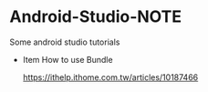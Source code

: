 # Android-Studio-NOTE
Some android studio tutorials

* Item How to use Bundle</p>
https://ithelp.ithome.com.tw/articles/10187466</p>
